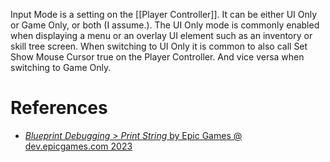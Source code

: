 Input Mode is a setting on the [[Player Controller]].
It can be either UI Only or Game Only, or both (I assume.).
The UI Only mode is commonly enabled when displaying a menu or an overlay UI element such as an inventory or skill tree screen.
When switching to UI Only it is common to also call Set Show Mouse Cursor true on the Player Controller.
And vice versa when switching to Game Only.


# References

- [_Blueprint Debugging > Print String_ by Epic Games @ dev.epicgames.com 2023](https://dev.epicgames.com/community/learning/courses/VdA/unreal-engine-blueprint-debugging/6Vl1/unreal-engine-print-string)
